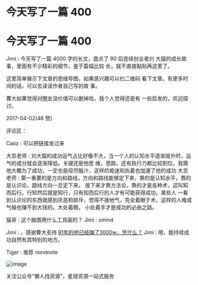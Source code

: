 # 今天写了一篇 400

# 今天写了一篇 400

Jimi : 今天写了一篇 4000 字的长文，盘点了 90 后连续创业者刘 大猫的成长故事，里面有不少精彩的细节，鉴于篇幅比较 长，就不直接黏贴再这里了。

这里简单展示下文章的思维导图，如果感兴趣可以扫二维码 看下文章。有更多时间的话，可以去读读作者自己写的故 事。

曹大如果觉得对圈友没价值可以删掉哈，我个人觉得还是有 一些启发的，欢迎探讨。

2017-04-02(46 赞)

评论区：

Caoz : 可以把链接发过来

大京老师 : 刘大猫的成功运气占比好像不大，当一个人的认知水平逐渐提升时，运气的成分就会逐渐降低。关键还是他思 维，思路，还有执行力都比较到位。我猜他大概为了成功，一定也是绞尽脑汁，这样的痴迷和执着也加速了他的成功 大京老师 : 第一重要的是方向和路线，方向和路线能够定下来，靠的是认知水平，靠的是认识论。路线方向一旦定下来， 接下来才靠方法论，靠的才是各种术，这叫知而后行。行知然后就是知行，只有知而后行的人才有可能获得成功。某些人 一看到认识论的东西就感到厌恶和排斥，觉得不接地气，完全着眼于术，这样的人难成气候也赚不到大钱的。大处着眼， 小处着手才是成功的必由之路。

猫哥 : 这个脑图用什么工具画的？ Jimi : xmind

Jimi : ，感谢曹大支持 [91](https://mp.weixin.qq.com/s/9Dk7LIXdgh_Svq6q4OlIUw)[年的他已经赚了](https://mp.weixin.qq.com/s/9Dk7LIXdgh_Svq6q4OlIUw)[3000w](https://mp.weixin.qq.com/s/9Dk7LIXdgh_Svq6q4OlIUw)[，凭什么？](https://mp.weixin.qq.com/s/9Dk7LIXdgh_Svq6q4OlIUw) Jimi : 嗯，能持续成功自然有其特别的地方。

Tiger : 推荐 mindnote

![image](img/Image_492.png)

关注公众号"懒人找资源"，星球资源一站式服务